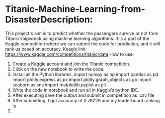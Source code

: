 # Titanic-Machine-Learning-from-DisasterDescription:
This project's aim is to predict whether the passengers survive or not from Titanic
shipwreck using machine learning algorithms. It is a part of the Kaggle competition
where we can submit the code for prediction, and it will rank us based on accuracy.
Kaagle link: https://www.kaggle.com/competitions/titanic/data
How to use:
1. Create a Kaggle account and join the Titanic competition.
2. Click on the new notebook to write the code.
3. Install all the Python libraries.
import numpy as np
import pandas as pd
import plotly.express as px
import plotly.graph_objects as go
import seaborn as sns
import matplotlib.pyplot as plt
4. Write the code in notebook and run all in Kaggle’s python IDE.
5. After executing save the output and submit in competition as .csv file
6. After submitting, I got accuracy of 0.78229 and my leaderboard ranking is
2466.

